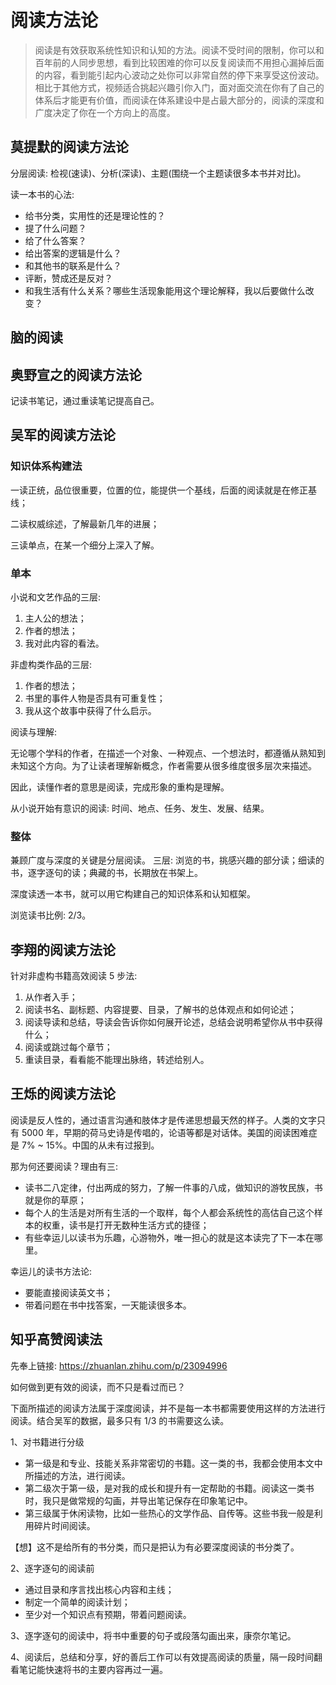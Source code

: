 # 阅读方法论

> 阅读是有效获取系统性知识和认知的方法。阅读不受时间的限制，你可以和百年前的人同步思想，看到比较困难的你可以反复阅读而不用担心漏掉后面的内容，看到能引起内心波动之处你可以非常自然的停下来享受这份波动。相比于其他方式，视频适合挑起兴趣引你入门，面对面交流在你有了自己的体系后才能更有价值，而阅读在体系建设中是占最大部分的，阅读的深度和广度决定了你在一个方向上的高度。

## 莫提默的阅读方法论

分层阅读: 检视(速读)、分析(深读)、主题(围绕一个主题读很多本书并对比)。

读一本书的心法:
- 给书分类，实用性的还是理论性的？
- 提了什么问题？
- 给了什么答案？
- 给出答案的逻辑是什么？
- 和其他书的联系是什么？
- 评断，赞成还是反对？
- 和我生活有什么关系？哪些生活现象能用这个理论解释，我以后要做什么改变？

## 脑的阅读

## 奥野宣之的阅读方法论

记读书笔记，通过重读笔记提高自己。

## 吴军的阅读方法论

### 知识体系构建法

一读正统，品位很重要，位置的位，能提供一个基线，后面的阅读就是在修正基线；

二读权威综述，了解最新几年的进展；

三读单点，在某一个细分上深入了解。

### 单本

小说和文艺作品的三层:
1. 主人公的想法；
2. 作者的想法；
3. 我对此内容的看法。

非虚构类作品的三层:
1. 作者的想法；
2. 书里的事件人物是否具有可重复性；
3. 我从这个故事中获得了什么启示。

阅读与理解:

无论哪个学科的作者，在描述一个对象、一种观点、一个想法时，都遵循从熟知到未知这个方向。为了让读者理解新概念，作者需要从很多维度很多层次来描述。

因此，读懂作者的意思是阅读，完成形象的重构是理解。

从小说开始有意识的阅读: 时间、地点、任务、发生、发展、结果。

### 整体

兼顾广度与深度的关键是分层阅读。
三层: 浏览的书，挑感兴趣的部分读；细读的书，逐字逐句的读；典藏的书，长期放在书架上。

深度读透一本书，就可以用它构建自己的知识体系和认知框架。

浏览读书比例: 2/3。

## 李翔的阅读方法论

针对非虚构书籍高效阅读 5 步法:
1. 从作者入手；
2. 阅读书名、副标题、内容提要、目录，了解书的总体观点和如何论述；
3. 阅读导读和总结，导读会告诉你如何展开论述，总结会说明希望你从书中获得什么；
4. 阅读或跳过每个章节；
5. 重读目录，看看能不能理出脉络，转述给别人。

## 王烁的阅读方法论

阅读是反人性的，通过语言沟通和肢体才是传递思想最天然的样子。人类的文字只有 5000 年，早期的荷马史诗是传唱的，论语等都是对话体。美国的阅读困难症是 7% ~ 15%。中国的从未有过报到。

那为何还要阅读？理由有三:
- 读书二八定律，付出两成的努力，了解一件事的八成，做知识的游牧民族，书就是你的草原；
- 每个人的生活是对所有生活的一个取样，每个人都会系统性的高估自己这个样本的权重，读书是打开无数种生活方式的捷径；
- 有些幸运儿以读书为乐趣，心游物外，唯一担心的就是这本读完了下一本在哪里。

幸运儿的读书方法论:
- 要能直接阅读英文书；
- 带着问题在书中找答案，一天能读很多本。

## 知乎高赞阅读法

先奉上链接: https://zhuanlan.zhihu.com/p/23094996

如何做到更有效的阅读，而不只是看过而已？

下面所描述的阅读方法属于深度阅读，并不是每一本书都需要使用这样的方法进行阅读。结合吴军的数据，最多只有 1/3 的书需要这么读。

1、对书籍进行分级
- 第一级是和专业、技能关系非常密切的书籍。这一类的书，我都会使用本文中所描述的方法，进行阅读。
- 第二级次于第一级，是对我的成长和提升有一定帮助的书籍。阅读这一类书时，我只是做常规的勾画，并导出笔记保存在印象笔记中。
- 第三级属于休闲读物，比如一些热心的文学作品、自传等。这些书我一般是利用碎片时间阅读。

【想】这不是给所有的书分类，而只是把认为有必要深度阅读的书分类了。

2、逐字逐句的阅读前
- 通过目录和序言找出核心内容和主线；
- 制定一个简单的阅读计划；
- 至少对一个知识点有预期，带着问题阅读。

3、逐字逐句的阅读中，将书中重要的句子或段落勾画出来，康奈尔笔记。

4、阅读后，总结和分享，好的善后工作可以有效提高阅读的质量，隔一段时间翻看笔记能快速将书的主要内容再过一遍。

